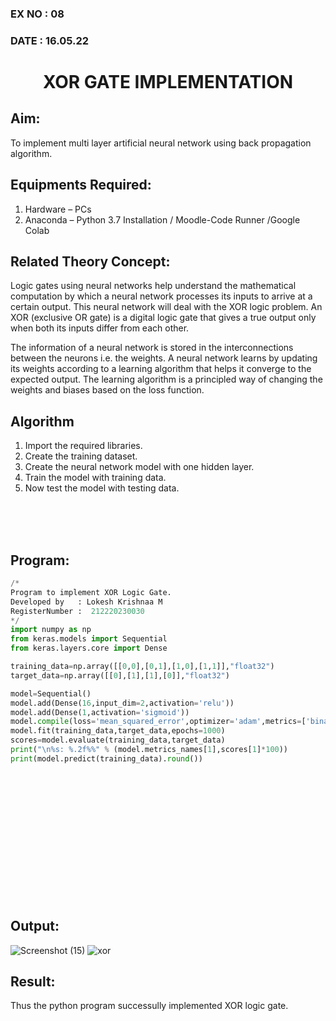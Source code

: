 ### EX NO : 08
### DATE  : 16.05.22
# <p align="center"> XOR GATE IMPLEMENTATION </p>
## Aim:
To implement multi layer artificial neural network using back propagation algorithm.
## Equipments Required:
1. Hardware – PCs
2. Anaconda – Python 3.7 Installation / Moodle-Code Runner /Google Colab

## Related Theory Concept:
Logic gates using neural networks help understand the mathematical computation by which a neural network processes its inputs to arrive at a certain output. This neural network will deal with the XOR logic problem. An XOR (exclusive OR gate) is a digital logic gate that gives a true output only when both its inputs differ from each other.

The information of a neural network is stored in the interconnections between the neurons i.e. the weights. A neural network learns by updating its weights according to a learning algorithm that helps it converge to the expected output. The learning algorithm is a principled way of changing the weights and biases based on the loss function.


## Algorithm
1. Import the required libraries.
2. Create the training dataset.
3. Create the neural network model with one hidden layer.
4. Train the model with training data.
5. Now test the model with testing data.
<br />
<br />
<br />

## Program:
```python
/*
Program to implement XOR Logic Gate.
Developed by   : Lokesh Krishnaa M
RegisterNumber :  212220230030
*/
import numpy as np
from keras.models import Sequential
from keras.layers.core import Dense

training_data=np.array([[0,0],[0,1],[1,0],[1,1]],"float32")
target_data=np.array([[0],[1],[1],[0]],"float32")

model=Sequential()
model.add(Dense(16,input_dim=2,activation='relu'))
model.add(Dense(1,activation='sigmoid'))
model.compile(loss='mean_squared_error',optimizer='adam',metrics=['binary_accuracy'])
model.fit(training_data,target_data,epochs=1000)
scores=model.evaluate(training_data,target_data)
print("\n%s: %.2f%%" % (model.metrics_names[1],scores[1]*100))
print(model.predict(training_data).round())

```

<br />
<br />
<br />
<br />
<br />

<br />
<br />
<br />
<br />
<br />

<br />
<br />

## Output:
![Screenshot (15)](https://user-images.githubusercontent.com/75234646/168518291-ffea8d92-0644-4301-8c38-a74c6302cd53.png)
![xor](https://user-images.githubusercontent.com/75234646/169733551-60f42181-76b8-4d06-b89e-06ada7b525b3.jpg)

## Result:
Thus the python program successully implemented XOR logic gate.
